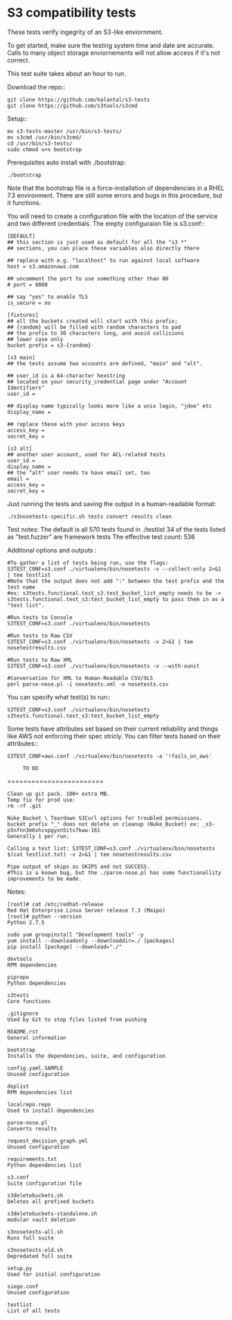  S3 compatibility tests
========================

These tests verify ingegrity of an S3-like enviornment.

To get started, make sure the testing system time and date are accurate. Calls to many object storage enviornements will not allow access if it's not correct.

This test suite takes about an hour to run.

Download the repo::

	git clone https://github.com/kalantal/s3-tests
	git clone https://github.com/s3tools/s3cmd

Setup::

	mv s3-tests-master /usr/bin/s3-tests/
	mv s3cmd /usr/bin/s3cmd/
	cd /usr/bin/s3-tests/
	sudo chmod u+x bootstrap
	
Prerequisites auto install with ./bootstrap:

	./bootstrap
	
Note that the bootstrap file is a force-installation of dependencies in a RHEL 7.3 environment. There are still some errors and bugs in this procedure, but it functions.

You will need to create a configuration file with the location of the
service and two different credentials. The empty configuraion file is s3.conf::

	[DEFAULT]
	## this section is just used as default for all the "s3 *"
	## sections, you can place these variables also directly there
	
	## replace with e.g. "localhost" to run against local software
	host = s3.amazonaws.com
	
	## uncomment the port to use something other than 80
	# port = 8080
	
	## say "yes" to enable TLS
	is_secure = no
	
	[fixtures]
	## all the buckets created will start with this prefix;
	## {random} will be filled with random characters to pad
	## the prefix to 30 characters long, and avoid collisions
	## lower case only
	bucket prefix = s3-{random}-
	
	[s3 main]
	## the tests assume two accounts are defined, "main" and "alt".
	
	## user_id is a 64-character hexstring
	## located on your security_credential page under "Account Identifiers"
	user_id =
	
	## display name typically looks more like a unix login, "jdoe" etc
	display_name =
	
	## replace these with your access keys
	access_key =
	secret_key =
	
	[s3 alt]
	## another user account, used for ACL-related tests
	user_id =
	display_name =
	## the "alt" user needs to have email set, too
	email =
	access_key =
	secret_key =
	
Just running the tests and saving the output in a human-readable format:

	./s3nosetests-specific.sh tests convert results clean
	
Test notes:
	The default is all 570 tests found in ./testlist
	34 of the tests listed as "test.fuzzer" are framework tests
	The effective test count: 536

Additonal options and outputs :

	#To gather a list of tests being run, use the flags:
	S3TEST_CONF=s3.conf ./virtualenv/bin/nosetests -v --collect-only 2>&1 | tee testlist
	#Note that the output does not add ":" between the test prefix and the test name
	#ex: s3tests.functional.test_s3.test_bucket_list_empty needs to be -> s3tests.functional.test_s3:test_bucket_list_empty to pass them in as a "test list".

	#Run tests to Console
	S3TEST_CONF=s3.conf ./virtualenv/bin/nosetests
	
	#Run tests to Raw CSV
	S3TEST_CONF=s3.conf ./virtualenv/bin/nosetests -v 2>&1 | tee nosetestresults.csv
	
	#Run tests to Raw XML
	S3TEST_CONF=s3.conf ./virtualenv/bin/nosetests -v --with-xunit
	
	#Conversation for XML to Human-Readable CSV/XLS
	perl parse-nose.pl -i nosetests.xml -o nosetests.csv

You can specify what test(s) to run::

	S3TEST_CONF=s3.conf ./virtualenv/bin/nosetests s3tests.functional.test_s3:test_bucket_list_empty

Some tests have attributes set based on their current reliability and
things like AWS not enforcing their spec stricly. You can filter tests
based on their attributes::

	S3TEST_CONF=aws.conf ./virtualenv/bin/nosetests -a '!fails_on_aws'
	
         TO DO
========================

	Clean up git pack. 100+ extra MB.
	Temp fix for prod use:
	rm -rf .git

	Nuke_Bucket \ Teardown S3Curl options for troubled permissions.
	bucket prefix "_" does not delete on cleanup (Nuke_Bucket) ex: _s3-p5nfnn3m6xhzxpgyxn5itx7kww-161
	Generally 1 per run.
	
	Calling a test list: S3TEST_CONF=s3.conf ./virtualenv/bin/nosetests $(cat testlist.txt) -v 2>&1 | tee nosetestresults.csv
	
	Pipe output of skips as SKIPS and not SUCCESS.
	#This is a known bug, but the ./parse-nose.pl has some functionallity improvements to be made.
	
Notes:

	[root]# cat /etc/redhat-release
	Red Hat Enterprise Linux Server release 7.3 (Maipo)
	[root]# python --version
	Python 2.7.5

	sudo yum groupinstall "Development tools" -y
	yum install --downloadonly --downloaddir=./ [packages]
	pip install [package] --download="./"

	devtools
	RPM dependencies

	piprepo
	Python dependencies

	s3tests
	Core functions

	.gitignore
	Used by Git to stop files listed from pushing

	README.rst
	General information

	bootstrap
	Installs the dependencies, suite, and configuration

	config.yaml.SAMPLE
	Unused configuration

	deplist
	RPM dependencies list

	localrepo.repo
	Used to install dependencies

	parse-nose.pl
	Converts results

	request_decision_graph.yml
	Unused configuration

	requirements.txt
	Python dependencies list

	s3.conf
	Suite configuration file

	s3deletebuckets.sh
	Deletes all prefixed buckets

	s3deletebuckets-standalone.sh
	modular vault deletion

	s3nosetests-all.sh
	Runs full suite

	s3nosetests-old.sh
	Depredated full suite

	setup.py
	Used for initial configuration

	siege.conf
	Unused configuration

	testlist
	List of all tests
